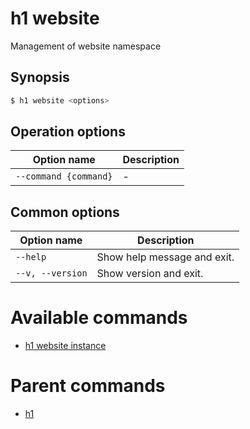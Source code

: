 
# h1 website

Management of website namespace

## Synopsis

```bash
$ h1 website <options>
```

## Operation options

| Option name               | Description |
| ------------------------- | ----------- |
| ```--command {command}``` | -           |

## Common options

| Option name          | Description                 |
| -------------------- | --------------------------- |
| ```--help```         | Show help message and exit. |
| ```--v, --version``` | Show version and exit.      |

# Available commands

* [h1 website instance](./instance/README.md)

# Parent commands

* [h1](./../README.md)
